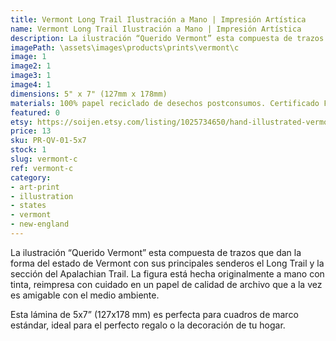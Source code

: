 ```yaml
---
title: Vermont Long Trail Ilustración a Mano | Impresión Artística
name: Vermont Long Trail Ilustración a Mano | Impresión Artística
description: La ilustración “Querido Vermont” esta compuesta de trazos que dan la forma del estado de Vermont con sus principales senderos el Long Trail y la sección del Apalachian Trail. Hecha originalmente a mano con tinta, reimpresa con cuidado en un papel de calidad de archivo que a la vez es amigable con el medio ambiente.
imagePath: \assets\images\products\prints\vermont\c
image: 1
image2: 1
image3: 1
image4: 1
dimensions: 5" x 7" (127mm x 178mm)
materials: 100% papel reciclado de desechos postconsumos. Certificado FSC.
featured: 0
etsy: https://soijen.etsy.com/listing/1025734650/hand-illustrated-vermont-long-trail-art?utm_source=Copy&utm_medium=ListingManager&utm_campaign=Share&utm_term=so.lmsm&share_time=1695262257803
price: 13
sku: PR-QV-01-5x7
stock: 1
slug: vermont-c
ref: vermont-c
category:
- art-print
- illustration
- states
- vermont
- new-england
---
```

La ilustración “Querido Vermont” esta compuesta de trazos que dan la forma del estado de Vermont con sus principales senderos el Long Trail y la sección del Apalachian Trail. La figura está hecha originalmente a mano con tinta, reimpresa con cuidado en un papel de calidad de archivo que a la vez es amigable con el medio ambiente.

Esta lámina de 5x7” (127x178 mm) es perfecta para cuadros de marco estándar, ideal para el perfecto regalo o la decoración de tu hogar.
